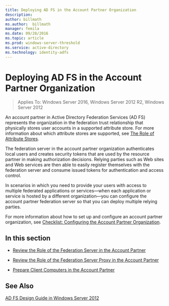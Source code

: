 ```yaml
---
title: Deploying AD FS in the Account Partner Organization
description:
author: billmath
ms.author:  billmath
manager: femila
ms.date: 09/28/2016
ms.topic: article
ms.prod: windows-server-threshold
ms.service: active-directory
ms.technology: identity-adfs
---
```


# Deploying AD FS in the Account Partner Organization

>Applies To: Windows Server 2016, Windows Server 2012 R2, Windows Server 2012

An account partner in Active Directory Federation Services \(AD FS\) represents the organization in the federation trust relationship that physically stores user accounts in a supported attribute store. For more information about which attribute stores are supported, see [The Role of Attribute Stores](The-Role-of-Attribute-Stores.md).  
  
The federation server in the account partner organization authenticates local users and creates security tokens that are used by the resource partner in making authorization decisions. Relying parties such as Web sites and Web services are then able to easily register themselves with the federation server and consume issued tokens for authentication and access control.  
  
In scenarios in which you need to provide your users with access to multiple federated applications or services—when each application or service is hosted by a different organization—you can configure the account partner federation server so that you can deploy multiple relying parties.  
  
For more information about how to set up and configure an account partner organization, see [Checklist: Configuring the Account Partner Organization](Checklist--Configuring-the-Account-Partner-Organization.md).  
  
## In this section  
  
-   [Review the Role of the Federation Server in the Account Partner](Review-the-Role-of-the-Federation-Server-in-the-Account-Partner.md)  
  
-   [Review the Role of the Federation Server Proxy in the Account Partner](Review-the-Role-of-the-Federation-Server-Proxy-in-the-Account-Partner.md)  
  
-   [Prepare Client Computers in the Account Partner](Prepare-Client-Computers-in-the-Account-Partner.md)  
  
## See Also
[AD FS Design Guide in Windows Server 2012](AD-FS-Design-Guide-in-Windows-Server-2012.md)
